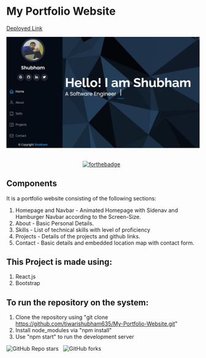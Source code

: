 # My Portfolio Website
<a href="https://tiwarishubham635.github.io/My-Portfolio-Website/" target="_blank">Deployed Link</a>
<div align="center">
  <img alt="Demo" src="./Landing.jpg" />
</div>

<br/>

<center>

[![forthebadge](https://forthebadge.com/images/badges/made-with-javascript.svg)](https://forthebadge.com) &nbsp;

</center>

## Components

It is a portfolio website consisting of the following sections:

1. Homepage and Navbar - Animated Homepage with Sidenav and Hamburger Navbar according to the Screen-Size.
2. About - Basic Personal Details.
3. Skills - List of technical skills with level of proficiency
4. Projects - Details of the projects and github links.
5. Contact - Basic details and embedded location map with contact form.

## This Project is made using:

1.  React.js
2.  Bootstrap

## To run the repository on the system:

1.  Clone the repository using "git clone https://github.com/tiwarishubham635/My-Portfolio-Website.git"
2.  Install node_modules via "npm install"
3.  Use "npm start" to run the development server

![GitHub Repo stars](https://img.shields.io/github/stars/tiwarishubham635/My-Portfolio-Website?color=red&logo=github&style=for-the-badge) &nbsp;
![GitHub forks](https://img.shields.io/github/forks/tiwarishubham635/My-Portfolio-Website?color=red&logo=github&style=for-the-badge)
